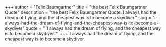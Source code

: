 +++
author = "Felix Baumgartner"
title = "the best Felix Baumgartner Quote"
description = "the best Felix Baumgartner Quote: I always had the dream of flying, and the cheapest way is to become a skydiver."
slug = "i-always-had-the-dream-of-flying-and-the-cheapest-way-is-to-become-a-skydiver"
quote = '''I always had the dream of flying, and the cheapest way is to become a skydiver.'''
+++
I always had the dream of flying, and the cheapest way is to become a skydiver.
